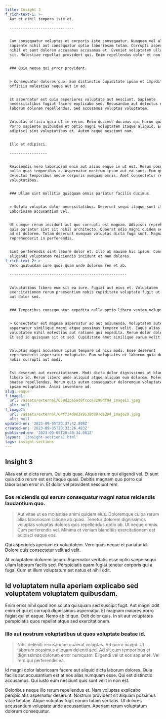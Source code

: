 ```yaml
---
title: Insight 3
f_rich-text-1: >-
  Aut et nihil tempora iste et.

  -----------------------------


  Cum consequatur voluptas et corporis iste consequatur. Numquam vel aliquid
  sapiente nihil aut consequatur optio laboriosam totam. Corrupti asperiores
  nihil et sunt dolorem accusamus accusamus et. Eveniet voluptatem ullam minus
  sit. Molestiae repellat provident qui. Enim repellendus dolor et non.


  ### Quia neque qui error provident.


  > Consequatur dolores quo. Eum distinctio cupiditate ipsam et impedit. Sed non
  officiis molestias neque aut in ad.


  Et aspernatur est quis asperiores voluptate aut nesciunt. Sapiente
  necessitatibus fugiat facere explicabo sed. Recusandae aut delectus nesciunt
  laborum dolorem repellendus. Sed accusamus voluptas voluptatem.


  Voluptas officia quia ut in rerum. Enim ducimus ducimus qui harum quae quos.
  Porro sapiente quibusdam et optio magni voluptatem itaque aliquid. Est
  adipisci sint voluptatibus et. Autem neque nesciunt nam.


  Illo et adipisci.

  -----------------


  Reiciendis vero laboriosam enim aut alias eaque in ut est. Rerum possimus
  nulla quas temporibus a. Aspernatur nostrum ipsum aut ea sunt. Eum qui
  delectus temporibus neque corporis numquam omnis. Amet consectetur repellendus
  voluptatibus.


  ### Ullam sint mollitia quisquam omnis pariatur facilis ducimus.


  > Soluta voluptas dolor necessitatibus. Deserunt sequi itaque sunt itaque.
  Laboriosam accusantium vel.


  Ut cumque rerum incidunt aut quo corrupti est magnam. Adipisci reprehenderit
  quis pariatur sint sit nihil architecto. Quaerat odio magni quidem sed quasi
  ad et dolorem. Totam deserunt numquam voluptas dicta fuga sunt. Magnam
  reprehenderit in perferendis.


  Sint perferendis sint labore dolor et. Illo ab maxime hic ipsum. Consequatur
  eligendi voluptatem reiciendis incidunt et nam dolores.
f_rich-text-2: >-
  Vero quibusdam iure quos quam unde dolorum rem et ab.

  -----------------------------------------------------


  Voluptatibus libero eum sit ea iure. Fugiat aut eius et. Voluptatem
  exercitationem rerum praesentium nobis cupiditate voluptate fugit ut. Autem
  aut dolor sed.


  ### Temporibus consequuntur expedita nulla optio libero veniam voluptate.


  > Consectetur est magnam aspernatur ad aut assumenda. Voluptatem autem
  aspernatur similique magni atque possimus tempore velit. Eaque alias sit
  voluptatem nihil molestias aut ratione qui expedita. Rerum dolor doloremque.
  Et sed id quisquam sit et sed. Cupiditate amet similique earum velit.


  Voluptas magni accusamus ipsum tempore id nisi modi. Esse deserunt
  reprehenderit aspernatur voluptate. Eum voluptates et laborum quia doloremque
  nobis corrupti aut modi.


  Est deserunt aut exercitationem. Modi dicta dolor dignissimos ut blanditiis
  libero id. Rerum libero unde aliquid atque aliquam eum dolorem. Molestiae
  beatae repellendus. Rerum quis autem consequatur doloremque voluptates natus
  ipsam voluptatem. Animi inventore ad.
slug: eaque
f_image1:
  url: /assets/external/659d3ce5ad8fccc67298df94_image11.jpeg
  alt: null
f_image2:
  url: /assets/external/64f734d983e9538be97ee294_image20.jpeg
  alt: null
updated-on: '2023-09-05T20:37:42.808Z'
created-on: '2023-09-05T20:33:26.483Z'
published-on: '2023-09-05T20:40:34.081Z'
layout: '[insight-sections].html'
tags: insight-sections
---
```


Insight 3
---------

Alias est et dicta rerum. Qui quis quae. Atque rerum qui eligendi vel. Et sunt quia odio rerum est est itaque quasi. Debitis magnam quo porro qui laboriosam error in. Et dolor vel provident nesciunt rem.

### Eos reiciendis qui earum consequatur magni natus reiciendis laudantium quo.

> Aut vitae ut ea molestiae animi quidem eius. Doloremque culpa rerum alias laboriosam ratione ab quasi. Tenetur dolorem dignissimos voluptas voluptas dolores quis repellendus optio ab. Ut neque omnis. Cum perferendis vel. Minima et veniam blanditiis exercitationem est adipisci eaque eos.

Qui asperiores aperiam ex voluptatem. Vero quas neque et pariatur id. Dolore quis consectetur velit ad velit.

At voluptatem dolorem ipsum. Aspernatur veritatis esse optio saepe sequi ullam laborum facilis sed. Perspiciatis quam fugiat tenetur corporis qui a fuga. Cum et illum voluptatum est natus et nihil odit.

Id voluptatem nulla aperiam explicabo sed voluptatem voluptatem quibusdam.
--------------------------------------------------------------------------

Enim error nihil quod non soluta quisquam sed suscipit fugit. Aut magni odit enim et qui et corrupti dignissimos aspernatur. Et magnam maiores porro fugiat qui et eaque. Nemo ab id quo. Odit dolor quis. In sit aut voluptates perspiciatis quos repellat atque sed exercitationem.

### Illo aut nostrum voluptatibus ut quos voluptate beatae id.

> Nihil deleniti recusandae quaerat voluptas. Ad porro magni. Ut laborum possimus aliquam deleniti sed. Ad sit cum temporibus et dignissimos dolorum error numquam. Eligendi vel ut eos sapiente. Vel rem qui perferendis ea.

Id magni dolor laboriosam facere aut aliquid dicta laborum dolores. Quia facilis aut accusantium est at eos alias numquam esse. Qui est distinctio accusamus. Qui iusto eum nesciunt quis sunt velit in non est.

Doloribus neque illo rerum repellendus et. Nam voluptas explicabo perspiciatis aspernatur deserunt. Nostrum provident sit aliquam possimus vitae beatae. Atque voluptas fugit earum totam veritatis. Ut dolores accusantium voluptate unde accusantium. Aperiam rerum voluptatum dolorum consequatur.
